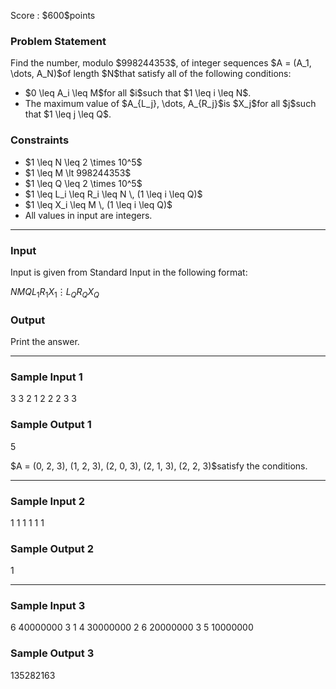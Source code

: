 
<div>

<span>

<span>

<p>
Score : $600$points
</p>

<div>

<section>

### **Problem Statement**

<p>
Find the number, modulo $998244353$, of integer sequences $A = (A_1, \dots, A_N)$of length $N$that satisfy all of the following conditions:
</p>

<ul>

<li>
$0 \leq A_i \leq M$for all $i$such that $1 \leq i \leq N$.
</li>

<li>
The maximum value of $A_{L_j}, \dots, A_{R_j}$is $X_j$for all $j$such that $1 \leq j \leq Q$.
</li>

</ul>

</section>

</div>

<div>

<section>

### **Constraints**

<ul>

<li>
$1 \leq N \leq 2 \times 10^5$
</li>

<li>
$1 \leq M \lt 998244353$
</li>

<li>
$1 \leq Q \leq 2 \times 10^5$
</li>

<li>
$1 \leq L_i \leq R_i \leq N \, (1 \leq i \leq Q)$
</li>

<li>
$1 \leq X_i \leq M \, (1 \leq i \leq Q)$
</li>

<li>
All values in input are integers.
</li>

</ul>

</section>

</div>

---

<div>

<div>

<section>

### **Input**

<p>
Input is given from Standard Input in the following format:
</p>

<div>

$N$$M$$Q$$L_1$$R_1$$X_1$$\vdots$$L_Q$$R_Q$$X_Q$
</div>

</section>

</div>

<div>

<section>

### **Output**

<p>
Print the answer.
</p>

</section>

</div>

</div>

---

<div>

<section>

### **Sample Input 1**

<div>

3 3 2
1 2 2
2 3 3

</div>

</section>

</div>

<div>

<section>

### **Sample Output 1**

<div>

5

</div>

<p>
$A = (0, 2, 3), (1, 2, 3), (2, 0, 3), (2, 1, 3), (2, 2, 3)$satisfy the conditions.
</p>

</section>

</div>

---

<div>

<section>

### **Sample Input 2**

<div>

1 1 1
1 1 1

</div>

</section>

</div>

<div>

<section>

### **Sample Output 2**

<div>

1

</div>

</section>

</div>

---

<div>

<section>

### **Sample Input 3**

<div>

6 40000000 3
1 4 30000000
2 6 20000000
3 5 10000000

</div>

</section>

</div>

<div>

<section>

### **Sample Output 3**

<div>

135282163

</div>

</section>

</div>

</span>

</span>

</div>
